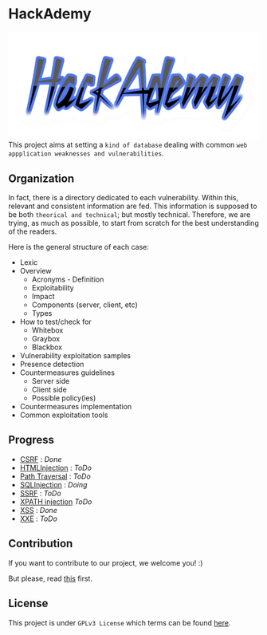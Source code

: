 # HackAdemy
![HackAcademy Logo](Vuln/XSS/items/coollogo_com-7511137.png)
This project aims at setting a `kind of database` dealing with common `web appplication weaknesses and vulnerabilities`.

## Organization
In fact, there is a directory dedicated to each vulnerability. Within this, relevant and consistent information are fed. This information is supposed to be both `theorical and technical`; but mostly technical.
Therefore, we are trying, as much as possible, to start from scratch for the best understanding of the readers.

Here is the general structure of each case:
* Lexic
* Overview 
   * Acronyms - Definition
   * Exploitability
   * Impact
   * Components (server, client, etc)
   * Types 
* How to test/check for
   * Whitebox
   * Graybox 
   * Blackbox
* Vulnerability exploitation samples
* Presence detection
* Countermeasures guidelines
   * Server side
   * Client side
   * Possible policy(ies)
* Countermeasures implementation
* Common exploitation tools 

## Progress
* [CSRF](Vuln/CSRF/README.md) : *Done* 
* [HTMLInjection](Vuln/README.md) : *ToDo*
* [Path Traversal](Vuln/README.md) : *ToDo*
* [SQLInjection](Vuln/SQL_Injection/README.md) : *Doing*
* [SSRF](Vuln/README.md) : *ToDo*
* [XPATH injection](Vuln/XPATH/README.md) *ToDo*
* [XSS](Vuln/XSS/README.md) : *Done*
* [XXE](Vuln/XXE/README.md) : *ToDo*

## Contribution
If you want to contribute to our project, we welcome you! :) 

But please, read [this](CONTRIBUTION.md) first.

## License
This project is under `GPLv3 License` which terms can be found [here](LICENSE).
